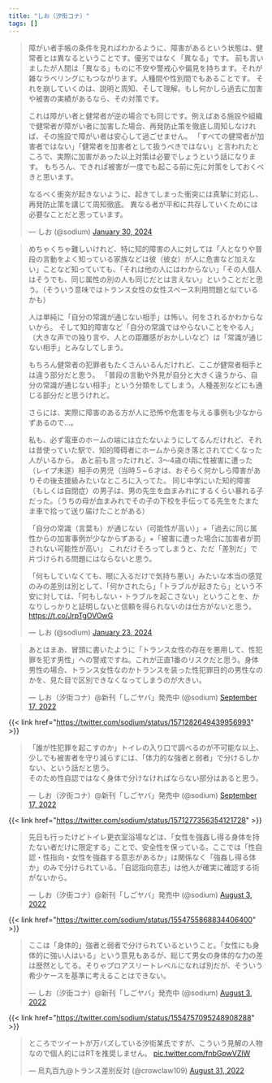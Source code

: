 ```yaml
---
title: "しお（汐街コナ）"
tags: []
---
```


<blockquote class="twitter-tweet"><p lang="ja" dir="ltr">障がい者手帳の条件を見ればわかるように、障害があるという状態は、健常者とは異なるということです。優劣ではなく「異なる」です。
前も言いましたが人間は「異なる」ものに不安や警戒心や偏見を持ちます。それが雑なラベリングにもつながります。人種間や性別間でもあることです。
それを崩していくのは、説明と周知、そして理解。もし何かしら過去に加害や被害の実績があるなら、その対策です。

これは障がい者と健常者が逆の場合でも同じです。例えばある施設や組織で健常者が障がい者に加害した場合、再発防止策を徹底し周知しなければ、その施設で障がい者は安心して過ごせません。
「すべての健常者が加害者ではない」「健常者を加害者として扱うべきではない」と言われたところで、実際に加害があった以上対策は必要でしょうという話になります。
もちろん、できれば被害が一度でも起こる前に先に対策をしておくべきと思います。

なるべく衝突が起きないように、起きてしまった衝突には真摯に対応し、再発防止策を講じて周知徹底。
異なる者が平和に共存していくためには必要なことだと思っています。</p>&mdash; しお (@sodium) <a href="https://twitter.com/sodium/status/1752198141556949146?ref_src=twsrc%5Etfw">January 30, 2024</a></blockquote> <script async src="https://platform.twitter.com/widgets.js" charset="utf-8"></script> 

<blockquote class="twitter-tweet"><p lang="ja" dir="ltr">めちゃくちゃ難しいけれど、特に知的障害の人に対しては「人となりや普段の言動をよく知っている家族などは彼（彼女）が人に危害など加えない」ことなど知っていても、「それは他の人にはわからない」「その人個人はそうでも、同じ属性の別の人も同じだとは言えない」ということだと思う。（そういう意味ではトランス女性の女性スペース利用問題と似ているかも）

人は単純に「自分の常識が通じない相手」は怖い。何をされるかわからないから。
そして知的障害など「自分の常識ではやらないことをやる人」（大きな声での独り言や、人との距離感がおかしいなど）は「常識が通じない相手」とみなしてしまう。

もちろん健常者の犯罪者もたくさんいるんだけれど、ここが健常者相手とは違う部分だと思う。
「普段の言動や外見が自分と大きく違うから、自分の常識が通じない相手」という分類をしてしまう。人種差別などにも通じる部分だと思うけれど。

さらには、実際に障害のある方が人に恐怖や危害を与える事例も少なからずあるので…。

私も、必ず電車のホームの端には立たないようにしてるんだけれど、それは昔使っていた駅で、知的障碍者にホームから突き落とされて亡くなった人がいるから。
あと前も言ったけれど、3～4歳の頃に性被害に遭った（レイプ未遂）相手の男児（当時５~６才は、おそらく何かしら障害がありその後支援級みたいなところに入ってた。
同じ中学にいた知的障害（もしくは自閉症）の男子は、男の先生を血まみれにするくらい暴れる子だった。（うちの母が血まみれでその子の下校を手伝ってる先生をたまたま車で拾って送り届けたことがある）

「自分の常識（言葉も）が通じない（可能性が高い）」+「過去に同じ属性からの加害事例が少なからずある」+「被害に遭った場合に加害者が罰されない可能性が高い」
これだけそろってしまうと、ただ「差別だ」で片づけられる問題にはならないと思う。

「何もしていなくても、眼に入るだけで気持ち悪い」みたいな本当の感覚のみの差別は別として、「何かされたら」「トラブルが起きたら」という不安に対しては、「何もしない・トラブルを起こさない」ということを、かなりしっかりと証明しないと信頼を得られないのは仕方がないと思う。 <a href="https://t.co/JrpTgOVOwG">https://t.co/JrpTgOVOwG</a></p>&mdash; しお (@sodium) <a href="https://twitter.com/sodium/status/1749669334811873295?ref_src=twsrc%5Etfw">January 23, 2024</a></blockquote> <script async src="https://platform.twitter.com/widgets.js" charset="utf-8"></script>

<blockquote class="twitter-tweet"><p lang="ja" dir="ltr">あとはまあ、冒頭に書いたように「トランス女性の存在を悪用して、性犯罪を犯す男性」への警戒ですね。これが正直1番のリスクだと思う。身体男性の場合、トランス女性なのかトランスを装った性犯罪目的の男性なのかを、見た目で区別できなくなってしまうのが大きい。</p>&mdash; しお（汐街コナ）@新刊「しごヤバ」発売中 (@sodium) <a href="https://twitter.com/sodium/status/1571282649439956993?ref_src=twsrc%5Etfw">September 17, 2022</a></blockquote> <script async src="https://platform.twitter.com/widgets.js" charset="utf-8"></script>

{{< link href="https://twitter.com/sodium/status/1571282649439956993" >}}

<blockquote class="twitter-tweet"><p lang="ja" dir="ltr">「誰が性犯罪を起こすのか」トイレの入り口で調べるのが不可能な以上、少しでも被害者を守り減らすには、「体力的な強者と弱者」で分けるしかない、という話だと思う。<br>そのため性自認ではなく身体で分けなければならない部分はあると思う。</p>&mdash; しお（汐街コナ）@新刊「しごヤバ」発売中 (@sodium) <a href="https://twitter.com/sodium/status/1571277356354121728?ref_src=twsrc%5Etfw">September 17, 2022</a></blockquote> <script async src="https://platform.twitter.com/widgets.js" charset="utf-8"></script>

{{< link href="https://twitter.com/sodium/status/1571277356354121728" >}}

<blockquote class="twitter-tweet"><p lang="ja" dir="ltr">先日も行ったけどトイレ更衣室浴場などは、「女性を強姦し得る身体を持たない者だけに限定する」ことで、安全性を保っている。ここでは「性自認・性指向・女性を強姦する意志があるか」は関係なく「強姦し得る体か」のみで分けられている。「自認指向意志」は他人が確実に確認する術がないから。</p>&mdash; しお（汐街コナ）@新刊「しごヤバ」発売中 (@sodium) <a href="https://twitter.com/sodium/status/1554755868834406400?ref_src=twsrc%5Etfw">August 3, 2022</a></blockquote> <script async src="https://platform.twitter.com/widgets.js" charset="utf-8"></script>

{{< link href="https://twitter.com/sodium/status/1554755868834406400" >}}

<blockquote class="twitter-tweet"><p lang="ja" dir="ltr">ここは「身体的」強者と弱者で分けられているということ。「女性にも身体的に強い人はいる」という意見もあるが、総じて男女の身体的な力の差は歴然としてる。そりゃプロアスリートレベルになれば別だが、そういう希少ケースを基準に考えることはできない。</p>&mdash; しお（汐街コナ）@新刊「しごヤバ」発売中 (@sodium) <a href="https://twitter.com/sodium/status/1554757095248908288?ref_src=twsrc%5Etfw">August 3, 2022</a></blockquote> <script async src="https://platform.twitter.com/widgets.js" charset="utf-8"></script>

{{< link href="https://twitter.com/sodium/status/1554757095248908288" >}}

<blockquote class="twitter-tweet"><p lang="ja" dir="ltr">ところでツイートが万バズしている汐街某氏ですが、こういう見解の人物なので個人的にはRTを推奨しません。 <a href="https://t.co/fnbGpwVZlW">pic.twitter.com/fnbGpwVZlW</a></p>&mdash; 烏丸百九@トランス差別反対 (@crowclaw109) <a href="https://twitter.com/crowclaw109/status/1565000965249724416?ref_src=twsrc%5Etfw">August 31, 2022</a></blockquote> <script async src="https://platform.twitter.com/widgets.js" charset="utf-8"></script>
</html>
